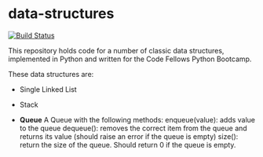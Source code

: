 data-structures
===============

[![Build Status](https://travis-ci.org/lhp81/cf-data-structures.png?branch=master)](https://travis-ci.org/lhp81/cf-data-structures)

This repository holds code for a number of classic data structures, implemented in Python and written for the Code Fellows Python Bootcamp.

These data structures are:

* Single Linked List

* Stack

* **Queue**
A Queue with the following methods:
enqueue(value): adds value to the queue
dequeue(): removes the correct item from the queue and returns its value (should raise an error if the queue is empty)
size(): return the size of the queue.  Should return 0 if the queue is empty.
